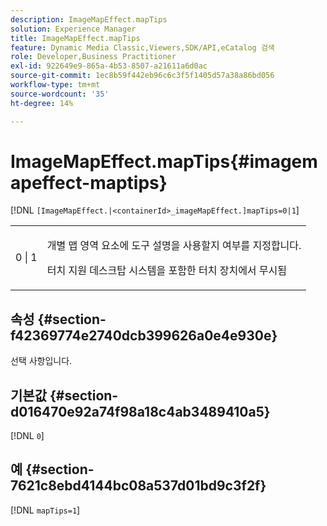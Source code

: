 ```yaml
---
description: ImageMapEffect.mapTips
solution: Experience Manager
title: ImageMapEffect.mapTips
feature: Dynamic Media Classic,Viewers,SDK/API,eCatalog 검색
role: Developer,Business Practitioner
exl-id: 922649e9-865a-4b53-8507-a21611a6d0ac
source-git-commit: 1ec8b59f442eb96c6c3f5f1405d57a38a86bd056
workflow-type: tm+mt
source-wordcount: '35'
ht-degree: 14%

---
```


# ImageMapEffect.mapTips{#imagemapeffect-maptips}

[!DNL `[ImageMapEffect.|<containerId>_imageMapEffect.]mapTips=0|1`]

<table id="table_3DBC5A70C9264CECA1CB3D1D08CEDF31"> 
 <tbody> 
  <tr> 
   <td colname="col1"> <p><span class="codeph"> 0 | 1</span> </p> </td> 
   <td colname="col2"> <p> 개별 맵 영역 요소에 도구 설명을 사용할지 여부를 지정합니다. </p> <p> 터치 지원 데스크탑 시스템을 포함한 터치 장치에서 무시됨 </p> </td> 
  </tr> 
 </tbody> 
</table>

## 속성 {#section-f42369774e2740dcb399626a0e4e930e}

선택 사항입니다.

## 기본값 {#section-d016470e92a74f98a18c4ab3489410a5}

[!DNL `0`]

## 예 {#section-7621c8ebd4144bc08a537d01bd9c3f2f}

[!DNL `mapTips=1`]
